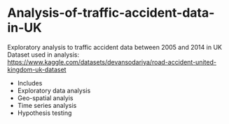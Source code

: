 # Analysis-of-traffic-accident-data-in-UK
Exploratory analysis to traffic accident data between 2005 and 2014 in UK
Dataset used in analysis: https://www.kaggle.com/datasets/devansodariya/road-accident-united-kingdom-uk-dataset

* Includes
 * Exploratory data analysis
 * Geo-spatial analyis
 * Time series analysis
 * Hypothesis testing
